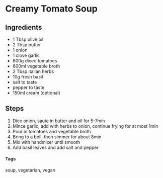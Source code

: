 # Creamy Tomato Soup

## Ingredients

* 1 Tbsp olive oil
* 2 Tbsp butter 
* 1 onion
* 1 clove garlic
* 800g diced tomatoes 
* 600ml vegetable broth
* 2 Tbsp italian herbs
* 10g fresh basil
* salt to taste
* pepper to taste
* 150ml cream (optional)

## Steps

1. Dice onion, saute in butter and oil for 5-7min
2. Mince garlic, add with herbs to onion, continue frying for at most 1min
3. Pour in tomatoes and vegetable broth
4. Bring to a boil, then simmer for about 8min
5. Mix with handmixer until smooth
6. Add basil leaves and add salt and pepper

#### Tags
soup, vegetarian, vegan
